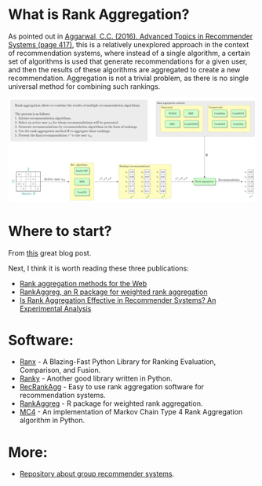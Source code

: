 # What is Rank Aggregation?
As pointed out in [Aggarwal, C.C. (2016). Advanced Topics in Recommender Systems (page 417)](https://doi.org/10.1007/978-3-319-29659-3_13), this is a relatively unexplored approach in the context of recommendation systems, where instead of a single algorithm, a certain set of algorithms is used that generate recommendations for a given user, and then the results of these algorithms are aggregated to create a new recommendation. Aggregation is not a trivial problem, as there is no single universal method for combining such rankings.

<img src="./GA.svg">

# Where to start?
From [this](https://vene.ro/blog/kemeny-young-optimal-rank-aggregation-in-python.html) great blog post.

Next, I think it is worth reading these three publications:
* [Rank aggregation methods for the Web](https://dl.acm.org/doi/10.1145/371920.372165)
* [RankAggreg, an R package for weighted rank aggregation](https://cran.r-project.org/web/packages/RankAggreg/vignettes/RankAggreg.pdf)
* [Is Rank Aggregation Effective in Recommender Systems? An Experimental Analysis](https://doi.org/10.1145/3365375)

# Software:
* [Ranx](https://github.com/AmenRa/ranx) - A Blazing-Fast Python Library for Ranking Evaluation, Comparison, and Fusion.
* [Ranky](https://github.com/Didayolo/ranky) - Another good library written in Python.
* [RecRankAgg](https://github.com/mbalchanowski/RecRankAgg) - Easy to use rank aggregation software for recommendation systems.
* [RankAggreg](https://cran.r-project.org/web/packages/RankAggreg/vignettes/RankAggreg.pdf) - R package for weighted rank aggregation.
* [MC4](https://github.com/kalyaniuniversity/MC4) - An implementation of Markov Chain Type 4 Rank Aggregation algorithm in Python.

# More:
* [Repository about group recommender systems](https://github.com/lucasvinhtran/group-recommender-systems).
